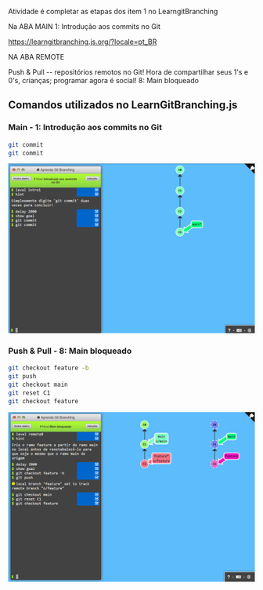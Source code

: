 Atividade é completar as etapas dos item 1 no LearngitBranching

Na ABA MAIN
1: Introdução aos commits no Git 

https://learngitbranching.js.org/?locale=pt_BR

NA ABA REMOTE

Push & Pull -- repositórios remotos no Git!
Hora de compartilhar seus 1's e 0's, crianças; programar agora é social!
8: Main bloqueado

## Comandos utilizados no LearnGitBranching.js

### Main - 1: Introdução aos commits no Git

```bash
git commit
git commit
```

![alt text](image.png)

### Push & Pull - 8: Main bloqueado

```bash
git checkout feature -b
git push
git checkout main
git reset C1
git checkout feature
```
![alt text](image-1.png)